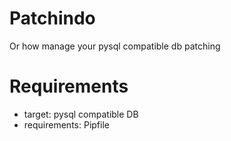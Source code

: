 # Patchindo
Or how manage your pysql compatible db patching

# Requirements
- target: pysql compatible DB
- requirements: Pipfile